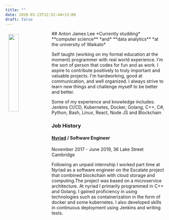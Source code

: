 ```yaml
---
title: ""
date: 2020-03-23T12:52:44+13:00
draft: false
---
```


<img width="25%" style="float: left; padding: 10px;" src="/img/TB6SzW.webp"/>
## Anton James Lee
*Currently studding* **computer science** *and* **data analytics** *at the university of Waikato*

Self taught (working on my formal education at the moment) programmer with real world experience. I’m the sort of person that codes for fun and as work. I aspire to contribute positively to truly important and valuable projects. I'm hardworking, good at communication, and well organized. I always strive to learn new things and challenge myself to be better and better.

Some of  my experience and knowledge includes: Jenkins CI/CD, Kubernetes, Docker,  Golang, C++, C#, Python, Bash, Linux, React, Node JS and Blockchain


### Job History 
#### [Nyriad](https://www.nyriad.com/) / **Software Engineer**
November 2017 - June 2019,  36 Lake Street Cambridge

Following an unpaid internship I worked part time at Nyriad as a software engineer on the Escalate project that combined blockchain with cloud storage and computing.The project was based on a microservice architecture. At nyriad I primarily programmed in C++ and Golang. I gained proficiency in using technologies such as containerization in the form of docker and some kubernetes. I also developed skills in continuous deployment using Jenkins and writing tests.
